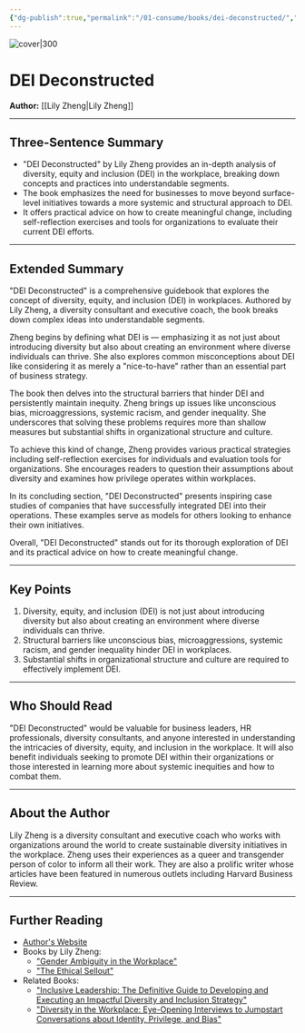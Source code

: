 ```yaml
---
{"dg-publish":true,"permalink":"/01-consume/books/dei-deconstructed/","title":"DEI Deconstructed","tags":["diversity","inclusion","equity","business-strategy","organizational-culture"]}
---
```



![cover|300](http://books.google.com/books/content?id=WmNxEAAAQBAJ&printsec=frontcover&img=1&zoom=1&source=gbs_api)

# DEI Deconstructed
**Author:** [[Lily Zheng\|Lily Zheng]]

---

## Three-Sentence Summary
- "DEI Deconstructed" by Lily Zheng provides an in-depth analysis of diversity, equity and inclusion (DEI) in the workplace, breaking down concepts and practices into understandable segments. 
- The book emphasizes the need for businesses to move beyond surface-level initiatives towards a more systemic and structural approach to DEI. 
- It offers practical advice on how to create meaningful change, including self-reflection exercises and tools for organizations to evaluate their current DEI efforts.

---

## Extended Summary
"DEI Deconstructed" is a comprehensive guidebook that explores the concept of diversity, equity, and inclusion (DEI) in workplaces. Authored by Lily Zheng, a diversity consultant and executive coach, the book breaks down complex ideas into understandable segments.

Zheng begins by defining what DEI is — emphasizing it as not just about introducing diversity but also about creating an environment where diverse individuals can thrive. She also explores common misconceptions about DEI like considering it as merely a "nice-to-have" rather than an essential part of business strategy.

The book then delves into the structural barriers that hinder DEI and persistently maintain inequity. Zheng brings up issues like unconscious bias, microaggressions, systemic racism, and gender inequality. She underscores that solving these problems requires more than shallow measures but substantial shifts in organizational structure and culture.

To achieve this kind of change, Zheng provides various practical strategies including self-reflection exercises for individuals and evaluation tools for organizations. She encourages readers to question their assumptions about diversity and examines how privilege operates within workplaces.

In its concluding section, "DEI Deconstructed" presents inspiring case studies of companies that have successfully integrated DEI into their operations. These examples serve as models for others looking to enhance their own initiatives.

Overall, "DEI Deconstructed" stands out for its thorough exploration of DEI and its practical advice on how to create meaningful change.

---

## Key Points
1. Diversity, equity, and inclusion (DEI) is not just about introducing diversity but also about creating an environment where diverse individuals can thrive.
2. Structural barriers like unconscious bias, microaggressions, systemic racism, and gender inequality hinder DEI in workplaces.
3. Substantial shifts in organizational structure and culture are required to effectively implement DEI.

---

## Who Should Read
"DEI Deconstructed" would be valuable for business leaders, HR professionals, diversity consultants, and anyone interested in understanding the intricacies of diversity, equity, and inclusion in the workplace. It will also benefit individuals seeking to promote DEI within their organizations or those interested in learning more about systemic inequities and how to combat them.

---

## About the Author
Lily Zheng is a diversity consultant and executive coach who works with organizations around the world to create sustainable diversity initiatives in the workplace. Zheng uses their experiences as a queer and transgender person of color to inform all their work. They are also a prolific writer whose articles have been featured in numerous outlets including Harvard Business Review.

---

## Further Reading
- [Author's Website](https://www.lilyzheng.co/)
- Books by Lily Zheng:
  - ["Gender Ambiguity in the Workplace"](https://www.amazon.com/Gender-Ambiguity-Workplace-Transgender-Intersex/dp/1440863227)
  - ["The Ethical Sellout"](https://www.amazon.com/Ethical-Sellout-Maintaining-Personal-Professional/dp/1523085995)
- Related Books:
  - ["Inclusive Leadership: The Definitive Guide to Developing and Executing an Impactful Diversity and Inclusion Strategy"](https://www.amazon.com/Inclusive-Leadership-Definitive-Developing-Professional/dp/0749482822)
  - ["Diversity in the Workplace: Eye-Opening Interviews to Jumpstart Conversations about Identity, Privilege, and Bias"](https://www.amazon.com/Diversity-Workplace-Eye-Opening-Interviews-Jumpstart/dp/1641527696)

